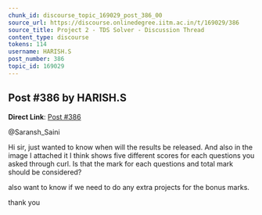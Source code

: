 ```yaml
---
chunk_id: discourse_topic_169029_post_386_00
source_url: https://discourse.onlinedegree.iitm.ac.in/t/169029/386
source_title: Project 2 - TDS Solver - Discussion Thread
content_type: discourse
tokens: 114
username: HARISH.S
post_number: 386
topic_id: 169029
---
```


## Post #386 by HARISH.S

**Direct Link**: [Post #386](https://discourse.onlinedegree.iitm.ac.in/t/169029/386)

@Saransh_Saini

Hi sir, just wanted to know when will the results be released. And also in the image I attached it I think shows five different scores for each questions you asked through curl. Is that the mark for each questions and total mark should be considered?

also want to know if we need to do any extra projects for the bonus marks.

thank you
